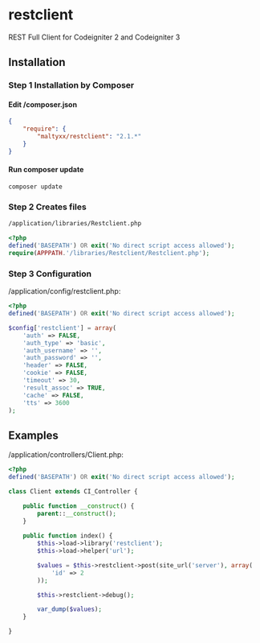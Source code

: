 # restclient
REST Full Client for Codeigniter 2 and Codeigniter 3

## Installation
### Step 1 Installation by Composer
#### Edit /composer.json
```json
{
    "require": {
        "maltyxx/restclient": "2.1.*"
    }
}
```
#### Run composer update
```shell
composer update
```

### Step 2 Creates files
```txt
/application/libraries/Restclient.php
```
```php
<?php
defined('BASEPATH') OR exit('No direct script access allowed');
require(APPPATH.'/libraries/Restclient/Restclient.php');
```

### Step 3 Configuration
/application/config/restclient.php:
```php
<?php
defined('BASEPATH') OR exit('No direct script access allowed');

$config['restclient'] = array(
    'auth' => FALSE,
    'auth_type' => 'basic',
    'auth_username' => '',
    'auth_password' => '',
    'header' => FALSE,
    'cookie' => FALSE,
    'timeout' => 30,
    'result_assoc' => TRUE,
    'cache' => FALSE,
    'tts' => 3600
);
```

## Examples
/application/controllers/Client.php:
```php
<?php
defined('BASEPATH') OR exit('No direct script access allowed');

class Client extends CI_Controller {

    public function __construct() {
        parent::__construct();
    }
    
    public function index() {
        $this->load->library('restclient');
        $this->load->helper('url');

        $values = $this->restclient->post(site_url('server'), array(
            'id' => 2
        ));

        $this->restclient->debug();

        var_dump($values);
    }

}
```
